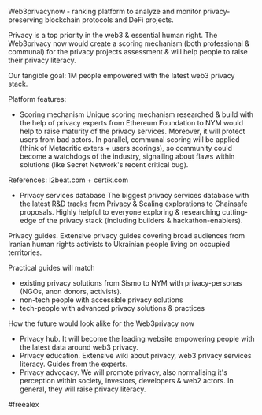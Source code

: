 Web3privacynow - ranking platform to analyze and monitor privacy-preserving blockchain protocols and DeFi projects.

Privacy is a top priority in the web3 & essential human right. The Web3privacy now would create a scoring mechanism (both professional & communal) for the privacy projects assessment & will help people to raise their privacy literacy.

Our tangible goal: 1M people empowered with the latest web3 privacy stack.

Platform features:

- Scoring mechanism Unique scoring mechanism researched & build with the help of privacy experts from Ethereum Foundation to NYM would help to raise maturity of the privacy services. Moreover, it will protect users from bad actors.
In parallel, communal scoring will be applied (think of Metacritic exters + users scorings), so community could become a watchdogs of the industry, signalling about flaws within solutions (like Secret Network's recent critical bug).

References: l2beat.com + certik.com

- Privacy services database The biggest privacy services database with the latest R&D tracks from Privacy & Scaling explorations to Chainsafe proposals.
Highly helpful to everyone exploring & researching cutting-edge of the privacy stack (including builders & hackathon-enablers).

Privacy guides.
Extensive privacy guides covering broad audiences from Iranian human rights activists to Ukrainian people living on occupied territories.

Practical guides will match

- existing privacy solutions from Sismo to NYM with privacy-personas (NGOs, anon donors, activists).
- non-tech people with accessible privacy solutions
- tech-people with advanced privacy solutions & practices

How the future would look alike for the Web3privacy now

- Privacy hub. It will become the leading website empowering people with the latest data around web3 privacy.
- Privacy education. Extensive wiki about privacy, web3 privacy services literacy. Guides from the experts.
- Privacy advocacy. We will promote privacy, also normalising it's perception within society, investors, developers & web2 actors.
In general, they will raise privacy literacy.

#freealex
